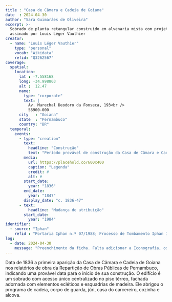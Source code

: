 ```yaml
---
title : "Casa de Câmara e Cadeia de Goiana"
date  : 2024-04-30
author: "Sara Guimarães de Oliveira" 
excerpt: >- 
  Sobrado de planta retangular construído em alvenaria mista com projeto
  assinado por Louis Léger Vauthier
creator:
  - name: "Louis Léger Vauthier"
    type: "personal"
    vocab: "Wikidata"
    refid: "Q3262567"
coverage:
  spatial:
    location:
      lat : -7.558168 
      long: -34.998803
      alt :  12.47
      name:
        type: "corporate"
        text: |
          Av. Marechal Deodoro da Fonseca, 193<br />
          55900-000
      city   : "Goiana"
      state  : "Pernambuco"
      country: "BR"
  temporal:
    events:
      - type: "creation"
        text:
          headline: "Construção"
          text: "Período provável de construção da Casa de Câmara e Cadeia de Goiana"
        media:
          url: https://placehold.co/600x400
          caption: "Legenda"
          credit: #
          alt: #
        start_date:
          year: "1836"
        end_date:
          year: "1847"
        display_date: "c. 1836-47"
      - text:
          headline: "Mudança de atribuição"
        start_date:
          year: "1984"
identifier:
  - source: "Iphan"
    refid : "Portaria Iphan n.º 07/1988; Processo de Tombamento Iphan 1483-T-2001 “Conjunto Arquitetônico, Urbanístico e Paisagístico do Município de Goiana”"
log:
  - date: 2024-04-30
    message: "Preenchimento da ficha. Falta adicionar a Iconografia, os DWGs e Docs"
---
```


Data de 1836 a primeira aparição da Casa de Câmara e Cadeia de Goiana
nos relatórios de obra da Repartição de Obras Públicas de Pernambuco,
indicando uma provável data para o início de sua construção. O edifício
é um sobrado com acesso único centralizado no piso térreo, fachada
adornada com elementos ecléticos e esquadrias de madeira. Ele abrigou o
programa de cadeia, corpo de guarda, júri, casa do carcereiro, cozinha e
alcova.

